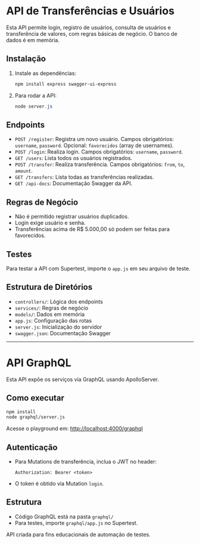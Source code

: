 # API de Transferências e Usuários

Esta API permite login, registro de usuários, consulta de usuários e transferência de valores, com regras básicas de negócio. O banco de dados é em memória.

## Instalação

1. Instale as dependências:
   ```powershell
   npm install express swagger-ui-express
   ```
2. Para rodar a API:
   ```powershell
   node server.js
   ```

## Endpoints

- `POST /register`: Registra um novo usuário. Campos obrigatórios: `username`, `password`. Opcional: `favorecidos` (array de usernames).
- `POST /login`: Realiza login. Campos obrigatórios: `username`, `password`.
- `GET /users`: Lista todos os usuários registrados.
- `POST /transfer`: Realiza transferência. Campos obrigatórios: `from`, `to`, `amount`.
- `GET /transfers`: Lista todas as transferências realizadas.
- `GET /api-docs`: Documentação Swagger da API.

## Regras de Negócio

- Não é permitido registrar usuários duplicados.
- Login exige usuário e senha.
- Transferências acima de R$ 5.000,00 só podem ser feitas para favorecidos.

## Testes

Para testar a API com Supertest, importe o `app.js` em seu arquivo de teste.

## Estrutura de Diretórios

- `controllers/`: Lógica dos endpoints
- `services/`: Regras de negócio
- `models/`: Dados em memória
- `app.js`: Configuração das rotas
- `server.js`: Inicialização do servidor
- `swagger.json`: Documentação Swagger

---

# API GraphQL

Esta API expõe os serviços via GraphQL usando ApolloServer.

## Como executar

```bash
npm install
node graphql/server.js
```

Acesse o playground em: [http://localhost:4000/graphql](http://localhost:4000/graphql)

## Autenticação

- Para Mutations de transferência, inclua o JWT no header:
  ```
  Authorization: Bearer <token>
  ```
- O token é obtido via Mutation `login`.

## Estrutura

- Código GraphQL está na pasta `graphql/`
- Para testes, importe `graphql/app.js` no Supertest.

API criada para fins educacionais de automação de testes.
